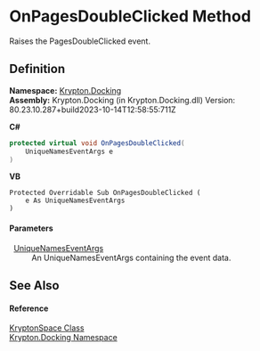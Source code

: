 # OnPagesDoubleClicked Method


Raises the PagesDoubleClicked event.



## Definition
**Namespace:** <a href="98399376-cf41-9454-4b4d-4fab2ca20bc7.md">Krypton.Docking</a>  
**Assembly:** Krypton.Docking (in Krypton.Docking.dll) Version: 80.23.10.287+build2023-10-14T12:58:55:711Z

**C#**
``` C#
protected virtual void OnPagesDoubleClicked(
	UniqueNamesEventArgs e
)
```
**VB**
``` VB
Protected Overridable Sub OnPagesDoubleClicked ( 
	e As UniqueNamesEventArgs
)
```



#### Parameters
<dl><dt>  <a href="3f222df7-a0a1-70c4-0289-d9f7b9900c8b.md">UniqueNamesEventArgs</a></dt><dd>An UniqueNamesEventArgs containing the event data.</dd></dl>

## See Also


#### Reference
<a href="638b8f4c-3645-edb8-b3d5-7598ea376868.md">KryptonSpace Class</a>  
<a href="98399376-cf41-9454-4b4d-4fab2ca20bc7.md">Krypton.Docking Namespace</a>  
